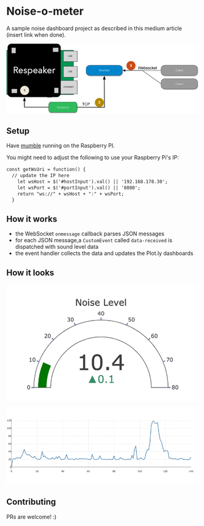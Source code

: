 # Noise-o-meter

A sample noise dashboard project as described in this medium article (insert link when done).

![the mumble diagram](doc/mumble_diagram.png)

## Setup

Have [mumble](https://github.com/yurivm/mumble) running on the Raspberry PI.

You might need to adjust the following to use your Raspberry Pi's IP:

```
const getWsUri = function() {
  // update the IP here
    let wsHost = $('#hostInput').val() || '192.168.178.30';
    let wsPort = $('#portInput').val() || '8080';
    return "ws://" + wsHost + ":" + wsPort;
  }
```

## How it works

- the WebSocket `onmessage` callback parses JSON messages
- for each JSON message,a `CustomEvent` called `data-received` is dispatched with sound level data
- the event handler collects the data and updates the Plot.ly dashboards


## How it looks

![the noise meter](doc/noise_o_meter.png)

![time series](doc/noise_graph_800.gif)

## Contributing

PRs are welcome! :)
